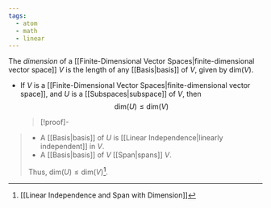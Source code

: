 ```yaml
---
tags:
  - atom
  - math
  - linear
---
```

The *dimension* of a [[Finite-Dimensional Vector Spaces|finite-dimensional vector space]] $V$ is the length of any [[Basis|basis]] of $V$, given by $\text{dim}(V)$.
- If $V$ is a [[Finite-Dimensional Vector Spaces|finite-dimensional vector space]], and $U$ is a [[Subspaces|subspace]] of $V$, then
  $$\text{dim}(U) \le \text{dim}(V)$$
  > [!proof]-
> - A [[Basis|basis]] of $U$ is [[Linear Independence|linearly independent]] in $V$.
> - A [[Basis|basis]] of $V$ [[Span|spans]] $V$.
> 
> Thus, $\text{dim}(U) \le \text{dim}(V)$[^1].

[^1]: [[Linear Independence and Span with Dimension]]